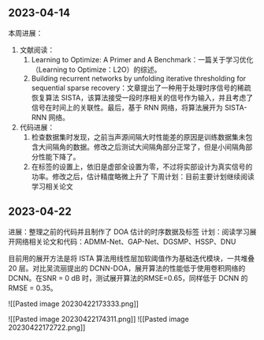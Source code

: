 ## 2023-04-14

本周进展：
1. 文献阅读：
	1. Learning to Optimize: A Primer and A Benchmark：一篇关于学习优化（Learning to Optimize：L2O）的综述。
	2. Building recurrent networks by unfolding iterative thresholding for sequential sparse recovery：文章提出了一种用于处理时序信号的稀疏恢复算法 SISTA，该算法接受一段时序相关的信号作为输入，并且考虑了信号在时间上的关联性。最后，基于 RNN 网络，将算法展开为 SISTA-RNN 网络。
2. 代码进展：
	1. 检查数据集时发现，之前当声源间隔大时性能差的原因是训练数据集未包含大间隔角的数据。修改之后测试大间隔角部分正常了，但是小间隔角部分性能下降了。
	2. 在标签的设置上，依旧是虚部全设置为零，不过将实部设计为真实信号的功率。修改之后，估计精度略微上升了
下周计划：目前主要计划继续阅读学习相关论文
 
## 2023-04-22

进展：整理之前的代码并且制作了 DOA 估计的时序数据及标签
计划：阅读学习展开网络相关论文和代码：ADMM-Net、GAP-Net、DGSMP、HSSP、DNU

目前用的展开方法是将 ISTA 算法用线性层加软阈值作为基础迭代模块，一共堆叠 20 层。对比吴流丽提出的 DCNN-DOA，展开算法的性能低于使用卷积网络的DCNN。在SNR = 0 dB 时，测试展开算法的RMSE=0.65，同样低于 DCNN 的 RMSE = 0.35。

![[Pasted image 20230422173333.png]]

![[Pasted image 20230422174311.png]]
![[Pasted image 20230422172722.png]]